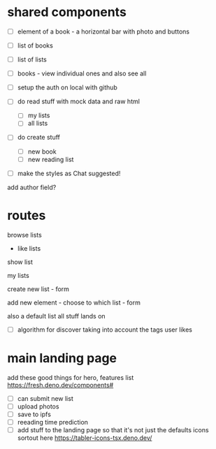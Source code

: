 
# shared components
- [ ] element of a book - a horizontal bar with photo and buttons
- [ ] list of books
- [ ] list of lists
- [ ] books - view individual ones and also see all

- [ ] setup the auth on local with github

- [ ] do read stuff with mock data and raw html
  - [ ] my lists
  - [ ] all lists
- [ ] do create stuff
  - [ ] new book
  - [ ] new reading list
- [ ]  make the styles as Chat suggested!

add author field?

# routes
browse lists
  - like lists

show list

my lists

create new list - form

add new element - choose to which list - form

also a default list all stuff lands on

- [ ] algorithm for discover taking into account the tags user likes

# main landing page

add these good things for hero, features list
https://fresh.deno.dev/components#

- [ ] can submit new list
- [ ] upload photos
- [ ] save to ipfs
- [ ] reeading time prediction
- [ ] add stuff to the landing page so that it's not just the defaults
icons sortout here
https://tabler-icons-tsx.deno.dev/
